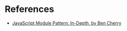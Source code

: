 # References
- [JavaScript Module Pattern: In-Depth, by Ben Cherry](http://www.adequatelygood.com/JavaScript-Module-Pattern-In-Depth.html)